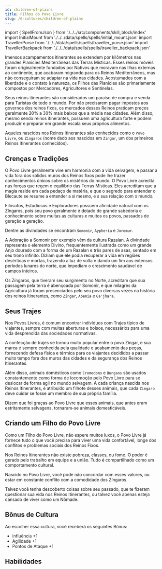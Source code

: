 ```yaml
---
id: children-of-plains
title: Filhos do Povo Livre
slug: /6-cultures/children-of-plains
---
```


import { SpellFromJson } from './../../src/components/skill_block/index'
import InitialMount from './../../data/spells/spells/initial_mount.json'
import TravellerPurse from './../../data/spells/spells/traveller_purse.json'
import TravellerBackpack from './../../data/spells/spells/traveller_backpack.json'

Imensos acampamentos itinerantes se extendem por kilômetros nas grandes Planícies Mediterrâneas das Terras Místicas. Esses reinos móveis foram originalmente fundados por Nativos que moravam nas Ilhas externas ao continente, que acabaram migrando para os Reinos Mediterrâneos, mas não conseguiram se adaptar na vida nas cidades. Acostumados com a liberdade e o contato à natureza, os Filhos das Planícies são primariamente compostos por Mercadores, Agricultores e Sentinelas.

Seus reinos itinerantes são considerados um paraíso de compra e venda para Turistas de todo o mundo. Por não precisarem pagar impostos aos governos dos reinos fixos, os mercados desses Reinos praticam preços geralmente 20% a 30% mais baixos que a média nas cidades. Além disso, mesmo sendo reinos itinerantes, possuem uma agricultura forte e podem produzir e preparar em grande escala seus próprios alimentos.

Aqueles nascidos nos Reinos Itinerantes são conhecidos como o `Povo Livre`, ou `Zíngaros` (nome dado aos nascidos em `Zingar`, um dos primeiros Reinos Itinerantes conhecidos).

## Crenças e Tradições

O Povo Livre geralmente vive em harmonia com a vida selvagem, e passar a vida fora dos sólidos muros dos Reinos fixos pode lhe trazer conhecimentos únicos sobre os mistérios do mundo.
O Povo Livre acredita nas forças que regem o equilíbrio das Terras Místicas. Eles acreditam que a magia reside em cada pedaço de matéria, e que o segredo para entender o Blecaute se resume a entender a si mesmo, e a sua relação com o mundo.

Filósofos, Estudiosos e Exploradores possuem afinidade natural com os Zíngaros, pois seu povo geralmente é dotado de grande sabedoria e conhecimento sobre muitas as culturas e muitos os povos, passados de geração a geração.

Dentre as divindades se encontram `Somonir`, `Aypheria` e `Joromur`.

A Adoração a Somonir por exemplo vêm da cultura Razalan. A divindade representa o elemento Divino, frequentemente ilustrada como um grande Anjo dourado com a forma de um Razalan e três pares de asas, sentado em seu trono infinito.
Diziam que ele podia recuperar a vida em regiões desérticas e mortas, trazendo a luz de volta e dando um fim aos extensos períodos lunares do norte, que impediam o crescimento saudável de campos inteiros.

Os Zíngaros, que tiveram seu surgimento no Norte, acreditam que sua passagem pela terra é abençoada por Somonir, e que milagres da Agricultura já foram presenciados pelo seu povo diversas vezes na história dos reinos Itinerantes, como `Zíngar`, `Abenia` e `Ga'jhara`.

## Seus Trajes

Nos Povos Livres, é comum encontrar indivíduos com Trajes típico de viajantes, sempre com muitas aberturas e bolsos, necessários para uma vida desprendida das sociedades normativas.

A confecção de trajes se tornou muito popular entre o povo Zíngar, e sua marca é sempre conhecida pela qualidade e acabamento das peças, fornecendo defesa física e térmica para os viajantes decididos a passar muito tempo fora dos muros das cidades e da segurança dos Reinos Itinerantes.

Além disso, animais domésticos como `Cromodons` e `Bungans` são usados constantemente como forma de locomoção pelo Povo Livre para se deslocar de forma agil no mundo selvagem. A cada criança nascida nos Reinos Itinerantes, é atribuído um filhote desses animais, que cada `Zíngaro` deve cuidar se fosse um membro de sua própria família.

Dizem que foi graças ao Povo Livre que esses animais, que antes eram estritamente selvagens, tornaram-se animais domesticáveis.

## Criando um Filho do Povo Livre

Como um Filho do Povo Livre, não espere muitos luxos, o Povo Livre já fornece tudo o que você precisa para viver uma vida confortável, longe dos conflitos e problemas sociais dos Reinos Fixos.

Nos Reinos Itinerantes não existe pobreza, classes, ou fome. O poder é gerado pelo trabalho em equipe e a união. Tudo é compartilhado como um comportamento cultural.

Nascido no Povo Livre, você pode não concordar com esses valores, ou estar em constante conflito com a comodidade dos Zíngaros.

Talvez você tenha descoberto coisas sobre seu passado, que te fizeram questionar sua vida nos Reinos Itinerantes, ou talvez você apenas esteja cansado de viver como um Nômade.

## Bônus de Cultura

Ao escolher essa cultura, você receberá os seguintes Bônus:

- Influência +1
- Agilidade +1
- Pontos de Ataque +1

## Habilidades

<SpellFromJson spellData={InitialMount} />
<SpellFromJson spellData={TravellerPurse} />
<SpellFromJson spellData={TravellerBackpack} />
